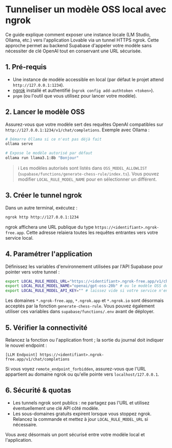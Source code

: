 # Tunneliser un modèle OSS local avec ngrok

Ce guide explique comment exposer une instance locale (LM Studio, Ollama, etc.)
vers l'application Lovable via un tunnel HTTPS ngrok. Cette approche permet au
backend Supabase d'appeler votre modèle sans nécessiter de clé OpenAI tout en
conservant une URL sécurisée.

## 1. Pré-requis

- Une instance de modèle accessible en local (par défaut le projet attend
  `http://127.0.0.1:1234`).
- [ngrok](https://ngrok.com/download) installé et authentifié (`ngrok config add-authtoken <token>`).
- `pnpm` (ou l'outil que vous utilisez pour lancer votre modèle).

## 2. Lancer le modèle OSS

Assurez-vous que votre modèle sert des requêtes OpenAI compatibles sur
`http://127.0.0.1:1234/v1/chat/completions`. Exemple avec Ollama :

```bash
# Démarre Ollama si ce n'est pas déjà fait
ollama serve

# Expose le modèle autorisé par défaut
ollama run llama3.1:8b "Bonjour"
```

> ℹ️ Les modèles autorisés sont listés dans `OSS_MODEL_ALLOWLIST`
> (`supabase/functions/generate-chess-rule/index.ts`). Vous pouvez modifier
> `LOCAL_RULE_MODEL_NAME` pour en sélectionner un différent.

## 3. Créer le tunnel ngrok

Dans un autre terminal, exécutez :

```bash
ngrok http http://127.0.0.1:1234
```

ngrok affichera une URL publique du type
`https://<identifiant>.ngrok-free.app`. Cette adresse relaiera toutes les
requêtes entrantes vers votre service local.

## 4. Paramétrer l'application

Définissez les variables d'environnement utilisées par l'API Supabase pour
pointer vers votre tunnel :

```bash
export LOCAL_RULE_MODEL_URL="https://<identifiant>.ngrok-free.app/v1/chat/completions"
export LOCAL_RULE_MODEL_NAME="openai/gpt-oss-20b" # ou le modèle OSS de votre choix
export LOCAL_RULE_MODEL_API_KEY="" # laissez vide si votre service n'en requiert pas
```

Les domaines `*.ngrok-free.app`, `*.ngrok.app` et `*.ngrok.io` sont désormais
acceptés par la fonction `generate-chess-rule`. Vous pouvez également utiliser
ces variables dans `supabase/functions/.env` avant de déployer.

## 5. Vérifier la connectivité

Relancez la fonction ou l'application front ; la sortie du journal doit indiquer
le nouvel endpoint :

```
[LLM Endpoint] https://<identifiant>.ngrok-free.app/v1/chat/completions
```

Si vous voyez `remote_endpoint_forbidden`, assurez-vous que l'URL appartient au
domaine ngrok ou qu'elle pointe vers `localhost/127.0.0.1`.

## 6. Sécurité & quotas

- Les tunnels ngrok sont publics : ne partagez pas l'URL et utilisez éventuellement
  une clé API côté modèle.
- Les sous-domaines gratuits expirent lorsque vous stoppez ngrok. Relancez la
  commande et mettez à jour `LOCAL_RULE_MODEL_URL` si nécessaire.

Vous avez désormais un pont sécurisé entre votre modèle local et l'application.
